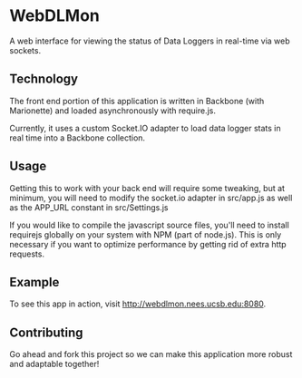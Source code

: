 WebDLMon
========

A web interface for viewing the status of Data Loggers in real-time via web sockets.

Technology
---------
The front end portion of this application is written in Backbone (with Marionette) and loaded asynchronously with require.js.

Currently, it uses a custom Socket.IO adapter to load data logger stats in real time into a Backbone collection.

Usage
-----
Getting this to work with your back end will require some tweaking, but at minimum, you will need to modify the socket.io adapter in src/app.js as well as the APP_URL constant in src/Settings.js

If you would like to compile the javascript source files, you'll need to install requirejs globally on your system with NPM (part of node.js). This is only necessary if you want to optimize performance by getting rid of extra http requests.

Example
-------
To see this app in action, visit http://webdlmon.nees.ucsb.edu:8080.

Contributing
------------
Go ahead and fork this project so we can make this application more robust and adaptable together!
